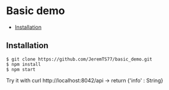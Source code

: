 # Basic demo

* [Installation](#installation)

## Installation
```shell
$ git clone https://github.com/JeremTS77/basic_demo.git
$ npm install
$ npm start
```

Try it with curl http://localhost:8042/api
	-> return {'info' : String}
